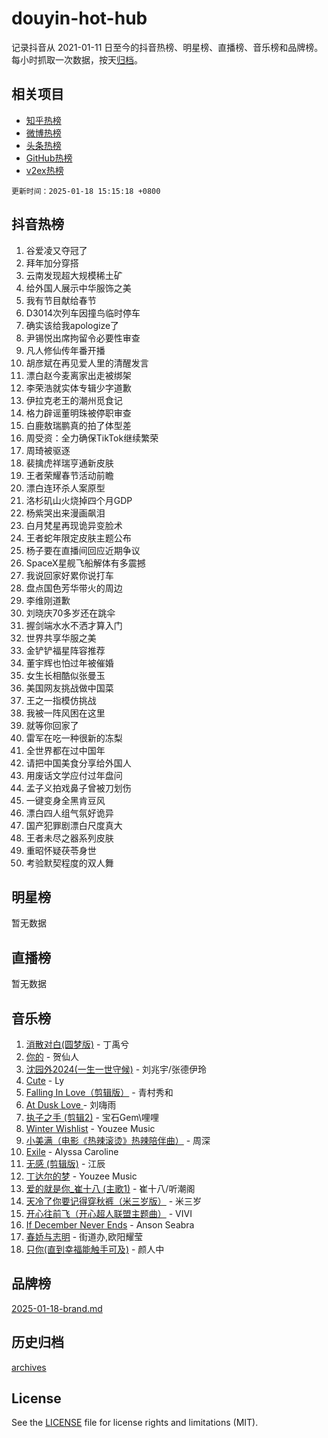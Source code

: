 # douyin-hot-hub

记录抖音从 2021-01-11 日至今的抖音热榜、明星榜、直播榜、音乐榜和品牌榜。每小时抓取一次数据，按天[归档](archives)。

## 相关项目

- [知乎热榜](https://github.com/lonnyzhang423/zhihu-hot-hub)
- [微博热榜](https://github.com/lonnyzhang423/weibo-hot-hub)
- [头条热榜](https://github.com/lonnyzhang423/toutiao-hot-hub)
- [GitHub热榜](https://github.com/lonnyzhang423/github-hot-hub)
- [v2ex热榜](https://github.com/lonnyzhang423/v2ex-hot-hub)


`更新时间：2025-01-18 15:15:18 +0800`

## 抖音热榜

1. 谷爱凌又夺冠了
1. 拜年加分穿搭
1. 云南发现超大规模稀土矿
1. 给外国人展示中华服饰之美
1. 我有节目献给春节
1. D3014次列车因撞鸟临时停车
1. 确实该给我apologize了
1. 尹锡悦出席拘留令必要性审查
1. 凡人修仙传年番开播
1. 胡彦斌在再见爱人里的清醒发言
1. 漂白赵今麦离家出走被绑架
1. 李荣浩就实体专辑少字道歉
1. 伊拉克老王的潮州觅食记
1. 格力辟谣董明珠被停职审查
1. 白鹿敖瑞鹏真的拍了体型差
1. 周受资：全力确保TikTok继续繁荣
1. 周琦被驱逐
1. 裴擒虎祥瑞亨通新皮肤
1. 王者荣耀春节活动前瞻
1. 漂白连环杀人案原型
1. 洛杉矶山火烧掉四个月GDP
1. 杨紫哭出来漫画飙泪
1. 白月梵星再现诡异变脸术
1. 王者蛇年限定皮肤主题公布
1. 杨子要在直播间回应近期争议
1. SpaceX星舰飞船解体有多震撼
1. 我说回家好累你说打车
1. 盘点国色芳华带火的周边
1. 李维刚道歉
1. 刘晓庆70多岁还在跳伞
1. 握剑端水水不洒才算入门
1. 世界共享华服之美
1. 金铲铲福星阵容推荐
1. 董宇辉也怕过年被催婚
1. 女生长相酷似张曼玉
1. 美国网友挑战做中国菜
1. 王之一指模仿挑战
1. 我被一阵风困在这里
1. 就等你回家了
1. 雷军在吃一种很新的冻梨
1. 全世界都在过中国年
1. 请把中国美食分享给外国人
1. 用废话文学应付过年盘问
1. 孟子义拍戏鼻子曾被刀划伤
1. 一键变身全黑肯豆风
1. 漂白四人组气氛好诡异
1. 国产犯罪剧漂白尺度真大
1. 王者未尽之器系列皮肤
1. 重昭怀疑茯苓身世
1. 考验默契程度的双人舞

## 明星榜

暂无数据

## 直播榜

暂无数据

## 音乐榜

1. [消散对白(圆梦版)](https://sf5-hl-cdn-tos.douyinstatic.com/obj/tos-cn-ve-2774/og4jB5I5IizzoZVAAAzWgBMAsMDWoArfwBOiFs) - 丁禹兮
1. [你的](https://sf6-cdn-tos.douyinstatic.com/obj/tos-cn-ve-2774/oYuIeKf42jB7sEV6B2upMdpYAgfrQWj0FeRegh) - 贺仙人
1. [沈园外2024(一生一世守候)](https://sf5-hl-cdn-tos.douyinstatic.com/obj/tos-cn-ve-2774/oAIYMHGCmKaYKFDd6FZBf9AfMfx1eErAAEJAFH) - 刘兆宇/张德伊玲
1. [Cute](https://sf5-hl-cdn-tos.douyinstatic.com/obj/tos-cn-ve-2774/o4IbIzHWKAAB4wsS5qMBRiiAlEBGTpQRNfFvuo) - Ly
1. [Falling In Love（剪辑版）](https://sf5-hl-cdn-tos.douyinstatic.com/obj/tos-cn-ve-2774/o8ajpA8zzgBPahbBIO8AcKGBLJezFCRd1wfP9f) - 青村秀和
1. [ At Dusk  Love ](https://sf5-hl-cdn-tos.douyinstatic.com/obj/tos-cn-ve-2774/o8CrpCf5CaYgI4ZrtQgMQAFEfuGqNnRSDQAPBc) - 刘嗨雨
1. [执子之手 (剪辑2)](https://sf5-hl-cdn-tos.douyinstatic.com/obj/tos-cn-ve-2774/oUoZLQjCc31XzqsBnBQUNgeKtYPBcgbFDwtfcu) - 宝石Gem\哩哩
1. [Winter Wishlist](https://sf5-hl-cdn-tos.douyinstatic.com/obj/tos-cn-ve-2774/oIIgUOeamCFCVAzxN6MFRLIBlLGpUqQxeeHrLE) - Youzee Music
1. [小美满（电影《热辣滚烫》热辣陪伴曲）](https://sf3-cdn-tos.douyinstatic.com/obj/tos-cn-ve-2774/o0GAn2lSgfZIDUgtevCGDQYnFg4CwnrBaxbTZL) - 周深
1. [Exile](https://sf5-hl-cdn-tos.douyinstatic.com/obj/tos-cn-ve-2774/oYj4gAQTknKE3WW0Je8KGmQ7z1cA4FefwtbufD) - Alyssa Caroline
1. [无感 (剪辑版)](https://sf5-hl-cdn-tos.douyinstatic.com/obj/tos-cn-ve-2774/o0eIsUzJBDlQaQFC5OFlgbMEZC1TFYBftOBn6p) - 江辰
1. [丁达尔的梦](https://sf5-hl-cdn-tos.douyinstatic.com/obj/tos-cn-ve-2774/oMU3WirUZBVQkAC9ccG5P2IQirziZM2RTInUY) - Youzee Music
1. [爱的就是你_崔十八 (主歌1)](https://sf5-hl-cdn-tos.douyinstatic.com/obj/tos-cn-ve-2774/oI5BO5DhFZ6UTcNCnZaOCBLtZ7WIMQGfgnXf5E) - 崔十八/听潮阁
1. [天冷了你要记得穿秋裤（米三岁版）](https://sf5-hl-cdn-tos.douyinstatic.com/obj/tos-cn-ve-2774/oQlIwVIDWiZ6BQilAorS7MA0AgCkQDvcZAdm1) - 米三岁
1. [开心往前飞（开心超人联盟主题曲）](https://sf5-hl-cdn-tos.douyinstatic.com/obj/tos-cn-ve-2774/9d8fb7c82cf1421fb93a9fe925275e0a) - VIVI
1. [If December Never Ends](https://sf5-hl-cdn-tos.douyinstatic.com/obj/tos-cn-ve-2774/oY1IQMoTgCFIBg8RZifyqlBBt1UFgitTYmxeOS) - Anson Seabra
1. [春娇与志明](https://sf5-hl-cdn-tos.douyinstatic.com/obj/tos-cn-ve-2774/e530d8fceb7044b39707d7f9ff54add1) - 街道办,欧阳耀莹
1. [只你(直到幸福能触手可及)](https://sf5-hl-cdn-tos.douyinstatic.com/obj/tos-cn-ve-2774/o0lBkRDzFTeaVSUz3ZZSCBVtZ5DIMQGfgmEAuE) - 颜人中

## 品牌榜

[2025-01-18-brand.md](archives/2025-01-18-brand.md)

## 历史归档

[archives](archives)

## License

See the [LICENSE](LICENSE) file for license rights and limitations (MIT).
